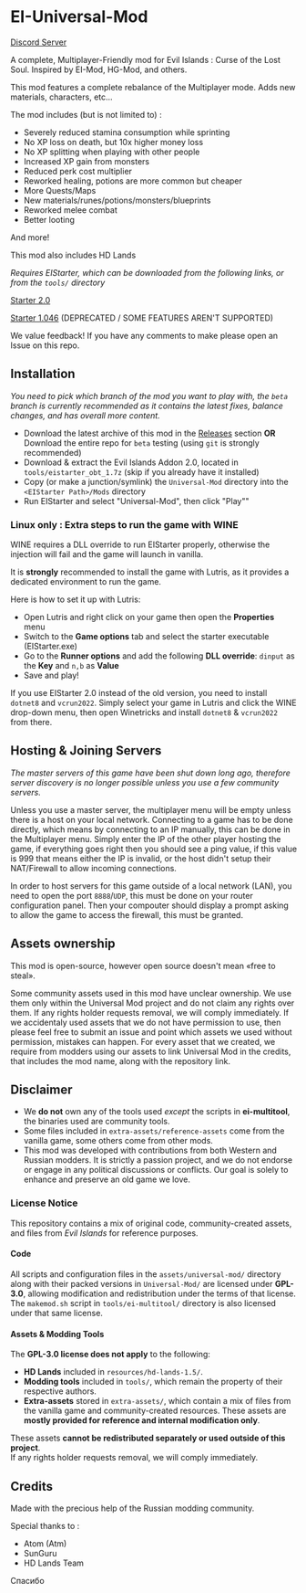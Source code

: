 # EI-Universal-Mod

[Discord Server](https://discord.gg/nGm2mwakQx)

A complete, Multiplayer-Friendly mod for Evil Islands : Curse of the Lost Soul. Inspired by EI-Mod, HG-Mod, and others.

This mod features a complete rebalance of the Multiplayer mode. Adds new materials, characters, etc...

The mod includes (but is not limited to) :

- Severely reduced stamina consumption while sprinting
- No XP loss on death, but 10x higher money loss
- No XP splitting when playing with other people
- Increased XP gain from monsters
- Reduced perk cost multiplier
- Reworked healing, potions are more common but cheaper
- More Quests/Maps
- New materials/runes/potions/monsters/blueprints
- Reworked melee combat
- Better looting

And more!

This mod also includes HD Lands

*Requires EIStarter, which can be downloaded from the following links, or from the `tools/` directory*

[Starter 2.0](https://allods.gipat.ru/files/ei/soft/eistarter_obt_1.7z)

[Starter 1.046](https://allods.gipat.ru/files/ei/soft/setup%20addon%20v.1.046.0.exe) (DEPRECATED / SOME FEATURES AREN'T SUPPORTED)

We value feedback! If you have any comments to make please open an Issue on this repo.

## Installation

*You need to pick which branch of the mod you want to play with, the `beta` branch is currently recommended as it contains the latest fixes, balance changes, and has overall more content.*

- Download the latest archive of this mod in the [Releases](https://github.com/Kyr4l/ei-universal-mod/releases) section __OR__ Download the entire repo for `beta` testing (using `git` is strongly recommended)
- Download & extract the Evil Islands Addon 2.0, located in `tools/eistarter_obt_1.7z` (skip if you already have it installed)
- Copy (or make a junction/symlink) the `Universal-Mod` directory into the  `<EIStarter Path>/Mods` directory
- Run EIStarter and select "Universal-Mod", then click "Play""

### Linux only : Extra steps to run the game with WINE

WINE requires a DLL override to run EIStarter properly, otherwise the injection will fail and the game will launch in vanilla.

It is __strongly__ recommended to install the game with Lutris, as it provides a dedicated environment to run the game.

Here is how to set it up with Lutris:

- Open Lutris and right click on your game then open the __Properties__ menu
- Switch to the __Game options__ tab and select the starter executable (EIStarter.exe)
- Go to the __Runner options__ and add the following __DLL override__: `dinput` as the __Key__ and `n,b` as __Value__
- Save and play!

If you use EIStarter 2.0 instead of the old version, you need to install `dotnet8` and `vcrun2022`.
Simply select your game in Lutris and click the WINE drop-down menu, then open Winetricks and install `dotnet8` & `vcrun2022` from there.

## Hosting & Joining Servers

*The master servers of this game have been shut down long ago, therefore server discovery is no longer possible unless you use a few community servers.*

Unless you use a master server, the multiplayer menu will be empty unless there is a host on your local network. Connecting to a game has to be done directly, which means by connecting to an IP manually, this can be done in the Multiplayer menu.
Simply enter the IP of the other player hosting the game, if everything goes right then you should see a ping value, if this value is 999 that means either the IP is invalid, or the host didn't setup their NAT/Firewall to allow incoming connections.

In order to host servers for this game outside of a local network (LAN), you need to open the port `8888`/`UDP`, this must be done on your router configuration panel.
Then your compouter should display a prompt asking to allow the game to access the firewall, this must be granted.

## Assets ownership

This mod is open-source, however open source doesn't mean «free to steal».

Some community assets used in this mod have unclear ownership. We use them only within the Universal Mod project and do not claim any rights over them. If any rights holder requests removal, we will comply immediately.
If we accidentaly used assets that we do not have permission to use, then please feel free to submit an issue and point which assets we used without permission, mistakes can happen.
For every asset that we created, we require from modders using our assets to link Universal Mod in the credits, that includes the mod name, along with the repository link.

## Disclaimer

- We __do not__ own any of the tools used *except* the scripts in __ei-multitool__, the binaries used are community tools.
- Some files included in `extra-assets/reference-assets` come from the vanilla game, some others come from other mods.
- This mod was developed with contributions from both Western and Russian modders. It is strictly a passion project, and we do not endorse or engage in any political discussions or conflicts. Our goal is solely to enhance and preserve an old game we love.

### License Notice

This repository contains a mix of original code, community-created assets, and files from *Evil Islands* for reference purposes.

#### Code 

All scripts and configuration files in the `assets/universal-mod/` directory along with their packed versions in `Universal-Mod/` are licensed under **GPL-3.0**, allowing modification and redistribution under the terms of that license.
̀The `makemod.sh` script in `tools/ei-multitool/` directory is also licensed under that same license.

#### Assets & Modding Tools

The **GPL-3.0 license does not apply** to the following:
- **HD Lands** included in `resources/hd-lands-1.5/`.
- **Modding tools** included in `tools/`, which remain the property of their respective authors.
- **Extra-assets** stored in `extra-assets/`, which contain a mix of files from the vanilla game and community-created resources. These assets are **mostly provided for reference and internal modification only**.  

These assets **cannot be redistributed separately or used outside of this project**.  
If any rights holder requests removal, we will comply immediately.  

## Credits

Made with the precious help of the Russian modding community.

Special thanks to :

- Atom (Atm)
- SunGuru
- HD Lands Team

Спасибо
